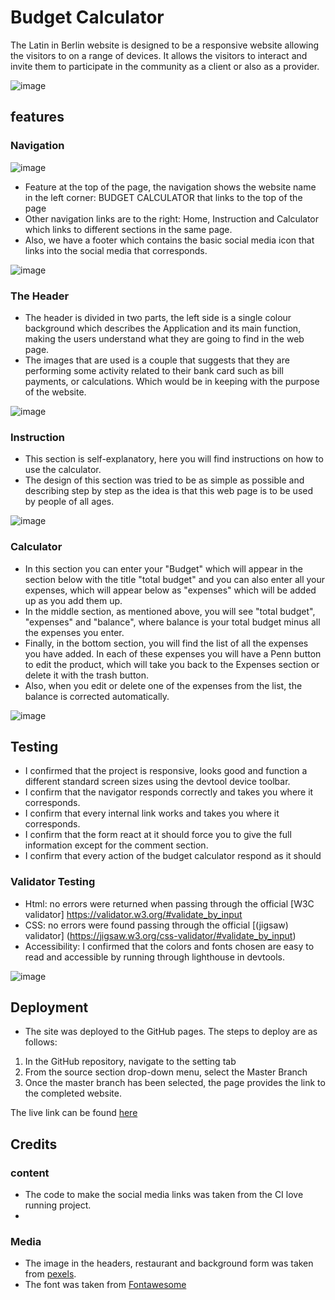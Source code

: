 # Budget Calculator

The Latin in Berlin website is designed to be a responsive website allowing the visitors to on a range of devices. It allows the visitors to interact and invite them to participate in the community as a client or also as a provider.

![image](https://github.com/iweinacker/budgetapp/assets/130374663/44dc47f1-93ec-4205-a3f2-36b70a0eb9a2)



## features

### Navigation
![image](https://github.com/iweinacker/budgetapp/assets/130374663/d7c2f7db-12e5-47db-9156-3091d12f3fb0)


- Feature at the top of the page, the navigation shows the website name in the left corner: BUDGET CALCULATOR that links to the top of the page
- Other navigation links are to the right: Home, Instruction and Calculator which links to different sections in the same page.
- Also, we have a footer which contains the basic social media icon that links into the social media that corresponds.

![image](https://github.com/iweinacker/latinb/assets/130374663/2a193d58-c3db-494b-8354-25e356a424f2)


### The Header

- The header is divided in two parts, the left side is a single colour background which describes the Application and its main function, making the users understand what they are going to find in the web page. 
- The images that are used is a couple that suggests that they are performing some activity related to their bank card such as bill payments, or calculations. Which would be in keeping with the purpose of the website.

![image](https://github.com/iweinacker/budgetapp/assets/130374663/1ec1b39f-2ed6-439f-bbee-c3f416aaf5df)



### Instruction

- This section is self-explanatory, here you will find instructions on how to use the calculator.
- The design of this section was tried to be as simple as possible and describing step by step as the idea is that this web page is to be used by people of all ages.

![image](https://github.com/iweinacker/budgetapp/assets/130374663/f94423e7-13fb-49f1-a3c6-6054e16ce4eb)


### Calculator 

- In this section you can enter your "Budget" which will appear in the section below with the title "total budget" and you can also enter all your expenses, which will appear below as "expenses" which will be added up as you add them up.
- In the middle section, as mentioned above, you will see "total budget", "expenses" and "balance", where balance is your total budget minus all the expenses you enter. 
- Finally, in the bottom section, you will find the list of all the expenses you have added.  In each of these expenses you will have a Penn button to edit the product, which will take you back to the Expenses section or delete it with the trash button.
- Also, when you edit or delete one of the expenses from the list, the balance is corrected automatically.


![image](https://github.com/iweinacker/budgetapp/assets/130374663/dae947a2-e676-42b1-b452-34b5404d0ee3)



## Testing

- I confirmed that the project is responsive, looks good and function a different standard screen sizes using the devtool device toolbar.
- I confirm that the navigator responds correctly and takes you where it corresponds.
- I confirm that every internal link works and takes you where it corresponds.
- I confirm that the form react at it should force you to give the full information except for the comment section.
- I confirm that every action of the budget calculator respond as it should

### Validator Testing

- Html: no errors were returned when passing through the official [W3C validator] https://validator.w3.org/#validate_by_input
- CSS: no errors were found passing through the official [(jigsaw) validator] (https://jigsaw.w3.org/css-validator/#validate_by_input)
- Accessibility: I confirmed that the colors and fonts chosen are easy to read and accessible by running through lighthouse in devtools.

![image](https://github.com/iweinacker/latinb/assets/130374663/36d65a36-ba58-4237-9aa6-8611316f0b41)


## Deployment

- The site was deployed to the GitHub pages. The steps to deploy are as follows:
1. In the GitHub repository, navigate to the setting tab
2. From the source section drop-down menu, select the Master Branch
3. Once the master branch has been selected, the page provides the link to the completed website.

The live link can be found [here](https://iweinacker.github.io/budgetapp/)

## Credits

### content
- The code to make the social media links was taken from the CI love running project.
- 

### Media 
- The image in the headers, restaurant and background form was taken from [pexels](https://www.pexels.com/).
- The font was taken from [Fontawesome](https://fontawesome.com/)

